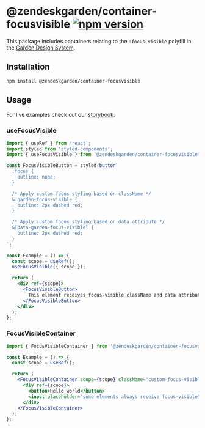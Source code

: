 # @zendeskgarden/container-focusvisible [![npm version][npm version badge]][npm version link]

[npm version badge]: https://flat.badgen.net/npm/v/@zendeskgarden/container-focusvisible
[npm version link]: https://www.npmjs.com/package/@zendeskgarden/container-focusvisible

This package includes containers relating to the `:focus-visible`
polyfill in the [Garden Design System](https://zendeskgarden.github.io/).

## Installation

```sh
npm install @zendeskgarden/container-focusvisible
```

## Usage

For live examples check out our [storybook](https://zendeskgarden.github.io/react-containers).

### useFocusVisible

```jsx static
import { useRef } from 'react';
import styled from 'styled-components';
import { useFocusVisible } from '@zendeskgarden/container-focusvisible';

const FocusVisibleButton = styled.button`
  :focus {
    outline: none;
  }

  /* Apply custom focus styling based on className */
  &.garden-focus-visible {
    outline: 2px dashed red;
  }

  /* Apply custom focus styling based on data attribute */
  &[data-garden-focus-visible] {
    outline: 2px dashed red;
  }
`;

const Example = () => {
  const scope = useRef();
  useFocusVisible({ scope });

  return (
    <div ref={scope}>
      <FocusVisibleButton>
        This element receives focus-visible className and data attribute
      </FocusVisibleButton>
    </div>
  );
};
```

### FocusVisibleContainer

```jsx static
import { FocusVisibleContainer } from '@zendeskgarden/container-focusvisible';

const Example = () => {
  const scope = useRef();

  return (
    <FocusVisibleContainer scope={scope} className="custom-focus-visible-class">
      <div ref={scope}>
        <button>Hello world</button>
        <input placeholder="some elements always receive focus-visible" />
      </div>
    </FocusVisibleContainer>
  );
};
```
